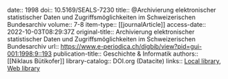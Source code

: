 date:: 1998
doi:: 10.5169/SEALS-7230
title:: @Archivierung elektronischer statistischer Daten und Zugriffsmöglichkeiten im Schweizerischen Bundesarchiv
volume:: 7-8
item-type:: [[journalArticle]]
access-date:: 2022-10-03T08:29:37Z
original-title:: Archivierung elektronischer statistischer Daten und Zugriffsmöglichkeiten im Schweizerischen Bundesarchiv
url:: https://www.e-periodica.ch/digbib/view?pid=gui-001:1998:9::193
publication-title:: Geschichte & Informatik
authors:: [[Niklaus Bütikofer]]
library-catalog:: DOI.org (Datacite)
links:: [Local library](zotero://select/groups/2386895/items/PUDR5AG6), [Web library](https://www.zotero.org/groups/2386895/items/PUDR5AG6)
